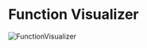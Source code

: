 # Function Visualizer

![FunctionVisualizer](https://user-images.githubusercontent.com/92889691/194900298-6b83acdb-4970-42a2-abc2-de162d4c4904.png)

